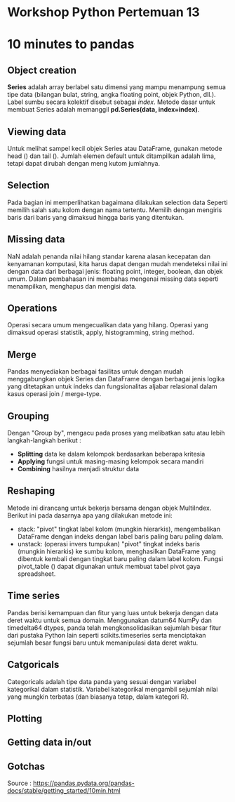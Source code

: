 # Workshop Python Pertemuan 13
# 10 minutes to pandas
## Object creation
**Series** adalah array berlabel satu dimensi yang mampu menampung semua tipe data (bilangan bulat, string, angka floating point, objek Python, dll.). Label sumbu secara kolektif disebut sebagai *index*. Metode dasar untuk membuat Series adalah memanggil **pd.Series(data, index=index)**.
## Viewing data
Untuk melihat sampel kecil objek Series atau DataFrame, gunakan metode head () dan tail (). Jumlah elemen default untuk ditampilkan adalah lima, tetapi dapat dirubah dengan meng kutom jumlahnya.
## Selection
Pada bagian ini memperlihatkan bagaimana dilakukan selection data Seperti memilih salah satu kolom dengan nama tertentu. Memilih dengan mengiris baris dari baris yang dimaksud hingga baris yang ditentukan.
## Missing data
NaN adalah penanda nilai hilang standar karena alasan kecepatan dan kenyamanan komputasi, kita harus dapat dengan mudah mendeteksi nilai ini dengan data dari berbagai jenis: floating point, integer, boolean, dan objek umum. Dalam pembahasan ini membahas mengenai missing data seperti menampilkan, menghapus dan mengisi data.
## Operations
Operasi secara umum mengecualikan data yang hilang. Operasi yang dimaksud operasi statistik, apply, histogramming, string method.
## Merge
Pandas menyediakan berbagai fasilitas untuk dengan mudah menggabungkan objek Series dan DataFrame dengan berbagai jenis logika yang ditetapkan untuk indeks dan fungsionalitas aljabar relasional dalam kasus operasi join / merge-type.
## Grouping
Dengan "Group by", mengacu pada proses yang melibatkan satu atau lebih langkah-langkah berikut :
- **Splitting** data ke dalam kelompok berdasarkan beberapa kritesia
- **Applying** fungsi untuk masing-masing kelompok secara mandiri
- **Combining** hasilnya menjadi struktur data
## Reshaping
Metode ini dirancang untuk bekerja bersama dengan objek MultiIndex. Berikut ini pada dasarnya apa yang dilakukan metode ini:
- stack: "pivot" tingkat label kolom (mungkin hierarkis), mengembalikan DataFrame dengan indeks dengan label baris paling baru paling dalam.
- unstack: (operasi invers tumpukan) "pivot" tingkat indeks baris (mungkin hierarkis) ke sumbu kolom, menghasilkan DataFrame yang dibentuk kembali dengan tingkat baru paling dalam label kolom.
Fungsi pivot_table () dapat digunakan untuk membuat tabel pivot gaya spreadsheet.
## Time series
Pandas berisi kemampuan dan fitur yang luas untuk bekerja dengan data deret waktu untuk semua domain. Menggunakan datum64 NumPy dan timedelta64 dtypes, panda telah mengkonsolidasikan sejumlah besar fitur dari pustaka Python lain seperti scikits.timeseries serta menciptakan sejumlah besar fungsi baru untuk memanipulasi data deret waktu.
## Catgoricals
Categoricals adalah tipe data panda yang sesuai dengan variabel kategorikal dalam statistik. Variabel kategorikal mengambil sejumlah nilai yang mungkin terbatas (dan biasanya tetap, dalam kategori R).
## Plotting
## Getting data in/out
## Gotchas
Source : https://pandas.pydata.org/pandas-docs/stable/getting_started/10min.html